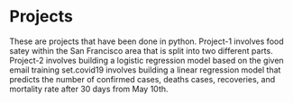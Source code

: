 
# Projects

These are projects that have been done in python. Project-1 involves food satey within the San Francisco area that is split into two different parts. Project-2 involves building a logistic regression model based on the given email training set.covid19 involves building a linear regression model that predicts the number of confirmed cases, deaths cases, recoveries, and mortality rate after 30 days from May 10th.

